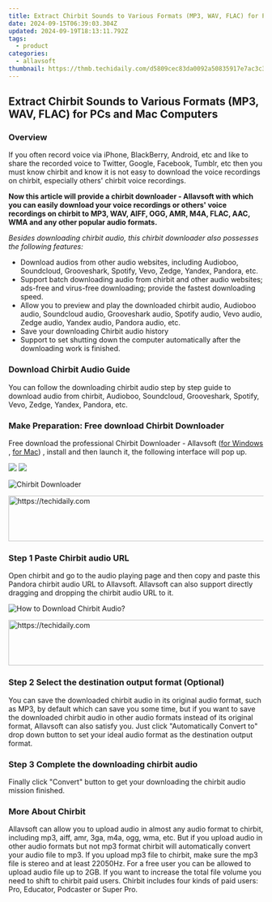 ```yaml
---
title: Extract Chirbit Sounds to Various Formats (MP3, WAV, FLAC) for PCs and Mac Computers
date: 2024-09-15T06:39:03.304Z
updated: 2024-09-19T18:13:11.792Z
tags:
  - product
categories:
  - allavsoft
thumbnail: https://thmb.techidaily.com/d5809cec83da0092a50835917e7ac3c3a1061e52f8ccc6c9a1b115c4c6f0d9e6.jpg
---
```


## Extract Chirbit Sounds to Various Formats (MP3, WAV, FLAC) for PCs and Mac Computers

### Overview

If you often record voice via iPhone, BlackBerry, Android, etc and like to share the recorded voice to Twitter, Google, Facebook, Tumblr, etc then you must know chirbit and know it is not easy to download the voice recordings on chirbit, especially others' chirbit voice recordings.

**Now this article will provide a chirbit downloader - Allavsoft with which you can easily download your voice recordings or others' voice recordings on chirbit to MP3, WAV, AIFF, OGG, AMR, M4A, FLAC, AAC, WMA and any other popular audio formats.**

_Besides downloading chirbit audio, this chirbit downloader also possesses the following features:_

* Download audios from other audio websites, including Audioboo, Soundcloud, Grooveshark, Spotify, Vevo, Zedge, Yandex, Pandora, etc.
* Support batch downloading audio from chirbit and other audio websites; ads-free and virus-free downloading; provide the fastest downloading speed.
* Allow you to preview and play the downloaded chirbit audio, Audioboo audio, Soundcloud audio, Grooveshark audio, Spotify audio, Vevo audio, Zedge audio, Yandex audio, Pandora audio, etc.
* Save your downloading Chirbit audio history
* Support to set shutting down the computer automatically after the downloading work is finished.

### Download Chirbit Audio Guide

You can follow the downloading chirbit audio step by step guide to download audio from chirbit, Audioboo, Soundcloud, Grooveshark, Spotify, Vevo, Zedge, Yandex, Pandora, etc.

### Make Preparation: Free download Chirbit Downloader

Free download the professional Chirbit Downloader - Allavsoft ([for Windows](https://tools.techidaily.com/allavsoft/products/) , [for Mac](https://tools.techidaily.com/allavsoft/products/)) , install and then launch it, the following interface will pop up.

[![](https://www.allavsoft.com/how-to/../images/how-to/free-download-win.jpg)](https://tools.techidaily.com/allavsoft/products/) [![](https://www.allavsoft.com/how-to/../images/how-to/free-download-mac.jpg)](https://tools.techidaily.com/allavsoft/products/)

![Chirbit Downloader](https://www.allavsoft.com/how-to/../images/allavsoft/screen-shot-600.jpg)

<!-- affiliate ads begin -->
<a href="https://aligracehair.sjv.io/c/5597632/2012420/19272" target="_top" id="2012420">
  <img src="//a.impactradius-go.com/display-ad/19272-2012420" border="0" alt="https://techidaily.com" width="728" height="90"/>
</a>
<img height="0" width="0" src="https://aligracehair.sjv.io/i/5597632/2012420/19272" style="position:absolute;visibility:hidden;" border="0" />
<!-- affiliate ads end -->

### Step 1 Paste Chirbit audio URL

Open chirbit and go to the audio playing page and then copy and paste this Pandora chirbit audio URL to Allavsoft. Allavsoft can also support directly dragging and dropping the chirbit audio URL to it.

![How to Download Chirbit Audio?](https://www.allavsoft.com/how-to/../images/how-to/download-rtmp-video/download-rtmp-video.jpg)

<!-- affiliate ads begin -->
<a href="https://appsumo.8odi.net/c/5597632/2151894/7443" target="_top" id="2151894">
  <img src="//a.impactradius-go.com/display-ad/7443-2151894" border="0" alt="https://techidaily.com" width="728" height="90"/>
</a>
<img height="0" width="0" src="https://appsumo.8odi.net/i/5597632/2151894/7443" style="position:absolute;visibility:hidden;" border="0" />
<!-- affiliate ads end -->

### Step 2 Select the destination output format (Optional)

You can save the downloaded chirbit audio in its original audio format, such as MP3, by default which can save you some time, but if you want to save the downloaded chirbit audio in other audio formats instead of its original format, Allavsoft can also satisfy you. Just click "Automatically Convert to" drop down button to set your ideal audio format as the destination output format.

### Step 3 Complete the downloading chirbit audio

Finally click "Convert" button to get your downloading the chirbit audio mission finished.

### More About Chirbit

Allavsoft can allow you to upload audio in almost any audio format to chirbit, including mp3, aiff, amr, 3ga, m4a, ogg, wma, etc. But if you upload audio in other audio formats but not mp3 format chirbit will automatically convert your audio file to mp3\. If you upload mp3 file to chirbit, make sure the mp3 file is stereo and at least 22050Hz. For a free user you can be allowed to upload audio file up to 2GB. If you want to increase the total file volume you need to shift to chirbit paid users. Chirbit includes four kinds of paid users: Pro, Educator, Podcaster or Super Pro.

<ins class="adsbygoogle"
     style="display:block"
     data-ad-format="autorelaxed"
     data-ad-client="ca-pub-7571918770474297"
     data-ad-slot="1223367746"></ins>

<ins class="adsbygoogle"
     style="display:block"
     data-ad-client="ca-pub-7571918770474297"
     data-ad-slot="8358498916"
     data-ad-format="auto"
     data-full-width-responsive="true"></ins>
